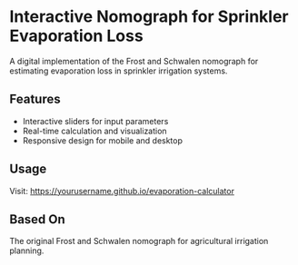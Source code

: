 # Interactive Nomograph for Sprinkler Evaporation Loss

A digital implementation of the Frost and Schwalen nomograph for estimating evaporation loss in sprinkler irrigation systems.

## Features
- Interactive sliders for input parameters
- Real-time calculation and visualization
- Responsive design for mobile and desktop

## Usage
Visit: https://yourusername.github.io/evaporation-calculator

## Based On
The original Frost and Schwalen nomograph for agricultural irrigation planning.
